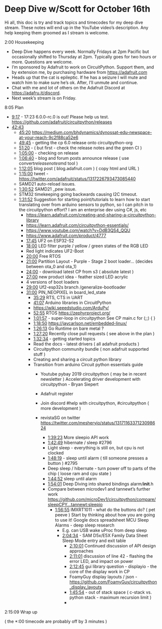 # Deep Dive w/Scott for October 16th


Hi all, this doc is try and track topics and timecodes for my deep dive stream. These notes will end up in the YouTube video’s description. Any help keeping them groomed as I stream is welcome.


2:00 Housekeeping
* Deep Dive happens every week. Normally Fridays at 2pm Pacific but occasionally shifted to Thursday at 2pm. Typically goes for two hours or more. Questions are welcome.
* I’m sponsored by Adafruit to work on CircuitPython. Support them, and by extension me, by purchasing hardware from https://adafruit.com
* Heads up that the cat is epileptic. If he has a seizure I will mute and watch him to make sure he’s ok. After, I’ll unmute and continue.
* Chat with me and lot of others on the Adafruit Discord at https://adafru.it/discord.
* Next week’s stream is on Friday.


8:05 Plan
* [9:17](https://www.youtube.com/watch?v=XW-C6DsOJc8&t=557) - 17:23 6.0.0-rc.0 is out! Please help us test.
https://github.com/adafruit/circuitpython/releases
* [42:43](https://www.youtube.com/watch?v=XW-C6DsOJc8&t=2563)
   * [45:20](https://www.youtube.com/watch?v=XW-C6DsOJc8&t=2720)
https://medium.com/bhdynamics/dynossat-edu-newspace-at-your-reach-9c2f88ca52e6
   * [49:45](https://www.youtube.com/watch?v=XW-C6DsOJc8&t=2985) - getting the cp 6.0 release onto circuitpython-org
   * [51:20](https://www.youtube.com/watch?v=XW-C6DsOJc8&t=3080) - ( but first - check the release notes and the green CI )
   * [1:05:00](https://www.youtube.com/watch?v=XW-C6DsOJc8&t=3900) - checking on release
   * [1:06:40](https://www.youtube.com/watch?v=XW-C6DsOJc8&t=4000) - blog and forum posts announce release
( use convert*releasenotes*md tool )
   * [1:12:05](https://www.youtube.com/watch?v=XW-C6DsOJc8&t=4325) blog post ( blog.adafruit.com )
( copy html and URL )
   * [1:15:00](https://www.youtube.com/watch?v=XW-C6DsOJc8&t=4500) tweet - https://twitter.com/adafruit/status/1317226793473085440
   * SAMD21 auto-reload issues.
   * [1:30:52](https://www.youtube.com/watch?v=XW-C6DsOJc8&t=5452) SAMD21 _pew issue.
   * STM32 timekeeping going backwards causing I2C timeout.
   * [1:31:52](https://www.youtube.com/watch?v=XW-C6DsOJc8&t=5512) Suggestion for starting point/tutorials to learn how to start translating over from arduino sensors to python, so I can pitch in to the circuitpython effort? I am an enterprise dev using C#, js, etc
      * https://learn.adafruit.com/creating-and-sharing-a-circuitpython-library
      * https://learn.adafruit.com/circuitpython-essentials/
      * https://www.youtube.com/watch?v=DdB3QS4_QQU
      * https://www.adafruit.com/product/4777
      * [17:45](https://www.youtube.com/watch?v=XW-C6DsOJc8&t=1065) UF2 on ESP32-S2
      * [18:00](https://www.youtube.com/watch?v=XW-C6DsOJc8&t=1080) LED filter purple / yellow / green states of the RGB LED
      * Red light indicates UF2-Boot
      * [20:00](https://www.youtube.com/watch?v=XW-C6DsOJc8&t=1200) Free RTOS
      * [21:00](https://www.youtube.com/watch?v=XW-C6DsOJc8&t=1260) Partition Layout -
Purple - Stage 2 boot loader… (decides between ota_0 and ota_1)
      * [24:00](https://www.youtube.com/watch?v=XW-C6DsOJc8&t=1440) - download latest CP from s3 ( absolute latest )
      * [27:00](https://www.youtube.com/watch?v=XW-C6DsOJc8&t=1620) new product idea - feather sized LED acrylic
      * 4 versions of boot loaders
      * [29:00](https://www.youtube.com/watch?v=XW-C6DsOJc8&t=1740) Uf2-esp32s branch /generalize-bootloader
      * [31:00](https://www.youtube.com/watch?v=XW-C6DsOJc8&t=1860) PIN_NEOPIXEL in board_led_state
         * [35:29](https://www.youtube.com/watch?v=XW-C6DsOJc8&t=2129) RTS, CTS in UART
         * [41:07](https://www.youtube.com/watch?v=XW-C6DsOJc8&t=2467) Arduino libraries in CircuitPython
         * https://wiki.seeedstudio.com/ArduPy/
         * [52:55](https://www.youtube.com/watch?v=XW-C6DsOJc8&t=3175) RTOS
https://zephyrproject.org/
         * [1:01:57](https://www.youtube.com/watch?v=XW-C6DsOJc8&t=3717) - super-loop in circuitpython
See CP main.c for (;;) { }
         * [1:18:50](https://www.youtube.com/watch?v=XW-C6DsOJc8&t=4730) https://jaycarlson.net/embedded-linux/
         * [1:26:13](https://www.youtube.com/watch?v=XW-C6DsOJc8&t=5173) Go Runtime on bare metal ?
         * [1:27:20](https://www.youtube.com/watch?v=XW-C6DsOJc8&t=5240) Recently close pull requests ( see above in the plan )
         * [1:32:34](https://www.youtube.com/watch?v=XW-C6DsOJc8&t=5554)  - getting started topics
         * Read the docs - latest drivers ( all adafruit products )
         * Circuitpython community bundle ( non adafruit supported stuff )
         * Creating and sharing a circuit python library
         * Transition from arduino
Circuit python essentials guide
            * Youtube  pybay 2019 circuitpython  ( may be in recent newsletter )
Accelerating driver development with circuitpython - Bryan Siepert
            * Adafruit register
            * Join discord #help with circuitpython, #circuitpython ( more development )
            * revistaSG on twitter  https://twitter.com/mesheryio/status/1317116337123098624




               * [1:39:23](https://www.youtube.com/watch?v=XW-C6DsOJc8&t=5963) More sleepio API work
               * [1:42:49](https://www.youtube.com/watch?v=XW-C6DsOJc8&t=6169) hibernate / sleep #2796
               * Light sleep - everything is still on, but cpu is not clocked
               * [1:48:19](https://www.youtube.com/watch?v=XW-C6DsOJc8&t=6499) - sleep until alarm ( till someone presses a button ) #2795
               * Deep sleep / hibernate - turn power off to parts of the chip ( loose ram and cpu state )
               * [1:44:52](https://www.youtube.com/watch?v=XW-C6DsOJc8&t=6292) sleep until alarm
               * [1:54:01](https://www.youtube.com/watch?v=XW-C6DsOJc8&t=6841) Deep Diving into shared bindings alarm/__init__.h
               * Compare between microdev1 and tannewt’s further work
https://github.com/microDev1/circuitpython/compare/sleepCPY...tannewt:sleepio
                  * [1:56:55](https://www.youtube.com/watch?v=XW-C6DsOJc8&t=7015) IMXRT1011 - what do the buttons do? ( pet peeve )
Start by thinking about how you are going to use it!
Google docs spreadsheet MCU Sleep Alarms - deep sleep research
                     * E.g. can USB wake uProc from deep sleep
                     * [2:04:34](https://www.youtube.com/watch?v=XW-C6DsOJc8&t=7474) - SAM D5x/E5X Family Data Sheet
Sleep Mode entry and exit table
                        * [2:10:01](https://www.youtube.com/watch?v=XW-C6DsOJc8&t=7801) Continued discussion of API design approaches
                        * [2:11:01](https://www.youtube.com/watch?v=XW-C6DsOJc8&t=7861) discussion of line 42 - flashing the error LED, and impact on power
                        * [2:12:45](https://www.youtube.com/watch?v=XW-C6DsOJc8&t=7965) gui library question - displayio - the core of the display work in CP
                        * FoamyGuy display layouts / json - https://github.com/FoamyGuy/circuitpython_display_layouts
                        * [1:45:54](https://www.youtube.com/watch?v=XW-C6DsOJc8&t=6354) - out of stack space ( c-stack vs. python stack - maximum recursion limit )
                        *



2:15:09 Wrap up


( the *:00 timecode are probably off by 3 minutes )
